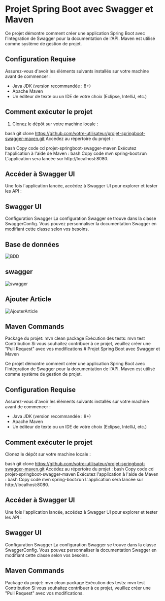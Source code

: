 
# Projet Spring Boot avec Swagger et Maven

Ce projet démontre comment créer une application Spring Boot avec l'intégration de Swagger pour la documentation de l'API. Maven est utilisé comme système de gestion de projet.

## Configuration Requise

Assurez-vous d'avoir les éléments suivants installés sur votre machine avant de commencer :

- Java JDK (version recommandée : 8+)
- Apache Maven
- Un éditeur de texte ou un IDE de votre choix (Eclipse, IntelliJ, etc.)

## Comment exécuter le projet

1. Clonez le dépôt sur votre machine locale :

bash
git clone https://github.com/votre-utilisateur/projet-springboot-swagger-maven.git
Accédez au répertoire du projet :

bash
Copy code
cd projet-springboot-swagger-maven
Exécutez l'application à l'aide de Maven :
bash
Copy code
mvn spring-boot:run
L'application sera lancée sur http://localhost:8080.

## Accéder à Swagger UI

Une fois l'application lancée, accédez à Swagger UI pour explorer et tester les API :

## Swagger UI

Configuration Swagger
La configuration Swagger se trouve dans la classe SwaggerConfig. Vous pouvez personnaliser la documentation Swagger en modifiant cette classe selon vos besoins.

## Base de données

![BDD](https://github.com/ouarriorxx/Controle/assets/143946046/80e540ff-a7c9-46f9-9f85-db62f9ed51c0)

## swagger

![swagger](https://github.com/ouarriorxx/Controle/assets/143946046/562e92d4-0b01-4e93-9f99-b9d8c0e29584)

## Ajouter Article

![AjouterArticle](https://github.com/ouarriorxx/Controle/assets/143946046/d3fc20c2-24a3-452e-b202-6700dea804a9)


## Maven Commands

Package du projet: mvn clean package
Exécution des tests: mvn test
Contribution
Si vous souhaitez contribuer à ce projet, veuillez créer une "Pull Request" avec vos modifications.# Projet Spring Boot avec Swagger et Maven

Ce projet démontre comment créer une application Spring Boot avec l'intégration de Swagger pour la documentation de l'API. Maven est utilisé comme système de gestion de projet.

## Configuration Requise

Assurez-vous d'avoir les éléments suivants installés sur votre machine avant de commencer :

- Java JDK (version recommandée : 8+)
- Apache Maven
- Un éditeur de texte ou un IDE de votre choix (Eclipse, IntelliJ, etc.)

## Comment exécuter le projet

Clonez le dépôt sur votre machine locale :

bash
git clone https://github.com/votre-utilisateur/projet-springboot-swagger-maven.git
Accédez au répertoire du projet :
bash
Copy code
cd projet-springboot-swagger-maven
Exécutez l'application à l'aide de Maven :
bash
Copy code
mvn spring-boot:run
L'application sera lancée sur http://localhost:8080.

## Accéder à Swagger UI

Une fois l'application lancée, accédez à Swagger UI pour explorer et tester les API :

## Swagger UI

Configuration Swagger
La configuration Swagger se trouve dans la classe SwaggerConfig. Vous pouvez personnaliser la documentation Swagger en modifiant cette classe selon vos besoins.

## Maven Commands
Package du projet: mvn clean package
Exécution des tests: mvn test
Contribution
Si vous souhaitez contribuer à ce projet, veuillez créer une "Pull Request" avec vos modifications.
